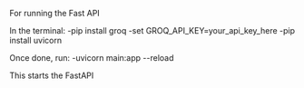 For running the Fast API

In the terminal:
-pip install groq
-set GROQ_API_KEY=your_api_key_here
-pip install uvicorn

Once done, run:
-uvicorn main:app --reload 

This starts the FastAPI
